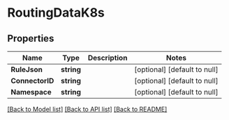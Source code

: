 # RoutingDataK8s

## Properties
Name | Type | Description | Notes
------------ | ------------- | ------------- | -------------
**RuleJson** | **string** |  | [optional] [default to null]
**ConnectorID** | **string** |  | [optional] [default to null]
**Namespace** | **string** |  | [optional] [default to null]

[[Back to Model list]](../README.md#documentation-for-models) [[Back to API list]](../README.md#documentation-for-api-endpoints) [[Back to README]](../README.md)

